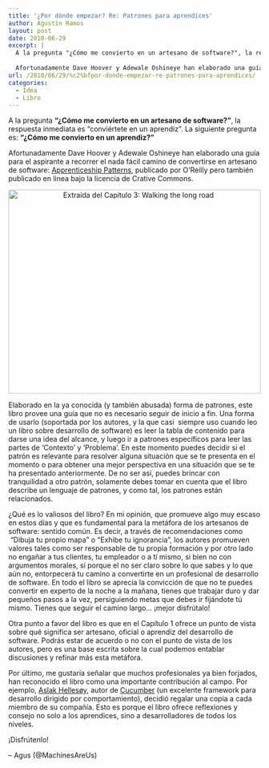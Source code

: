 ```yaml
---
title: '¿Por dónde empezar? Re: Patrones para aprendices'
author: Agustín Ramos
layout: post
date: 2010-06-29
excerpt: |
  A la pregunta "¿Cómo me convierto en un artesano de software?", la respuesta inmediata es "conviértete en un aprendiz". La siguiente pregunta es: "¿Cómo me convierto en un aprendiz?"
  
  Afortunadamente Dave Hoover y Adewale Oshineye han elaborado una guía para el aspirante a recorrer el nada fácil camino de convertirse en artesano de software: Apprenticeship Patterns, publicado por O'Reilly pero también publicado en linea bajo la licencia de Crative Commons.
url: /2010/06/29/%c2%bfpor-donde-empezar-re-patrones-para-aprendices/
categories:
  - Idea
  - Libro
---
```

A la pregunta **&#8220;¿Cómo me convierto en un artesano de software?&#8221;**, la respuesta inmediata es &#8220;conviértete en un aprendiz&#8221;. La siguiente pregunta es: **&#8220;¿Cómo me convierto en un aprendiz?&#8221;**

Afortunadamente Dave Hoover y Adewale Oshineye han elaborado una guía para el aspirante a recorrer el nada fácil camino de convertirse en artesano de software: [Apprenticeship Patterns][1], publicado por O&#8217;Reilly pero también publicado en linea bajo la licencia de Crative Commons.

<p style="text-align: center;">
  <img class="aligncenter" title="El camino largo para convertirse en artesano" src="http://apprenticeship-patterns.labs.oreilly.com/figs/web/ch03_opener.png" alt="Extraída del Capítulo 3: Walking the long road" width="504" height="407" />
</p>

Elaborado en la ya conocida (y también abusada) forma de patrones, este libro provee una guía que no es necesario seguir de inicio a fin. Una forma de usarlo (soportada por los autores, y la que casi  siempre uso cuando leo un libro sobre desarrollo de software) es leer la tabla de contenido para darse una idea del alcance, y luego ir a patrones específicos para leer las partes de &#8216;Contexto&#8217; y &#8216;Problema&#8217;. En este momento puedes decidir si el patrón es relevante para resolver alguna situación que se te presenta en el momento o para obtener una mejor perspectiva en una situación que se te ha presentado anteriormente. De no ser así, puedes brincar con tranquilidad a otro patrón, solamente debes tomar en cuenta que el libro describe un lenguaje de patrones, y como tal, los patrones están relacionados.

¿Qué es lo valiosos del libro? En mi opinión, que promueve algo muy escaso en estos días y que es fundamental para la metáfora de los artesanos de software: sentido común. Es decir, a través de recomendaciones como  &#8220;Dibuja tu propio mapa&#8221; o &#8220;Exhibe tu ignorancia&#8221;, los autores promueven valores tales como ser responsable de tu propia formación y por otro lado no engañar a tus clientes, tu empleador o a tí mismo, si bien no con argumentos morales, sí porque el no ser claro sobre lo que sabes y lo que aún no, entorpecerá tu camino a convertirte en un profesional de desarrollo de software. En todo el libro se aprecia la convicción de que no te puedes convertir en experto de la noche a la mañana, tienes que trabajar duro y dar pequeños pasos a la vez, persiguiendo metas que debes ir fijándote tú mismo. Tienes que seguir el camino largo&#8230; ¡mejor disfrútalo!

Otra punto a favor del libro es que en el Capítulo 1 ofrece un punto de vista sobre qué significa ser artesano, oficial o aprendiz del desarrollo de software. Podrás estar de acuerdo o no con el punto de vista de los autores, pero es una base escrita sobre la cual podemos entablar discusiones y refinar más esta metáfora.

Por último, me gustaría señalar que muchos profesionales ya bien forjados, han reconocido el libro como una importante contribución al campo. Por ejemplo, [Aslak Hellesøy][2], autor de [Cucumber][3] (un excelente framework para desarrollo dirigido por comportamiento), decidió regalar una copia a cada miembro de su compañía. Esto es porque el libro ofrece reflexiones y consejo no solo a los aprendices, sino a desarrolladores de todos los niveles.

¡Disfrútenlo!

&#8211; Agus (@MachinesAreUs)

<div id="wp_fb_like_button" style="margin:5px 0;float:none;height:100px;">
  <fb:like href="http://artesanos.de/software/2010/06/29/%c2%bfpor-donde-empezar-re-patrones-para-aprendices/" send="false" layout="like" width="450" show_faces="true" font="arial" action="" colorscheme="light"></fb:like>
</div>

 [1]: http://apprenticeship-patterns.labs.oreilly.com/ "Apprenticeship Patterns"
 [2]: http://github.com/aslakhellesoy "aslak.hellesoy | Chief Scientist of BEKK Consulting, creator of Cucumber"
 [3]: http://wiki.github.com/aslakhellesoy/cucumber/ "Cucumber"